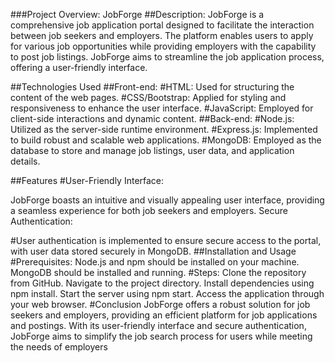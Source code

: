 
###Project Overview: JobForge
##Description:
JobForge is a comprehensive job application portal designed to facilitate the interaction between job seekers and employers. The platform enables users to apply for various job opportunities while providing employers with the capability to post job listings. JobForge aims to streamline the job application process, offering a user-friendly interface.

##Technologies Used
##Front-end:
#HTML:
Used for structuring the content of the web pages.
#CSS/Bootstrap: 
Applied for styling and responsiveness to enhance the user interface.
#JavaScript: 
Employed for client-side interactions and dynamic content.
##Back-end:
#Node.js:
Utilized as the server-side runtime environment.
#Express.js: 
Implemented to build robust and scalable web applications.
#MongoDB: 
Employed as the database to store and manage job listings, user data, and application details.


##Features
#User-Friendly Interface:

JobForge boasts an intuitive and visually appealing user interface, providing a seamless experience for both job seekers and employers.
Secure Authentication:

#User authentication is implemented to ensure secure access to the portal, with user data stored securely in MongoDB.
##Installation and Usage
#Prerequisites:
Node.js and npm should be installed on your machine.
MongoDB should be installed and running.
#Steps:
Clone the repository from GitHub.
Navigate to the project directory.
Install dependencies using npm install.
Start the server using npm start.
Access the application through your web browser.
#Conclusion
JobForge offers a robust solution for job seekers and employers, providing an efficient platform for job applications and postings. With its user-friendly interface and secure authentication, JobForge aims to simplify the job search process for users while meeting the needs of employers